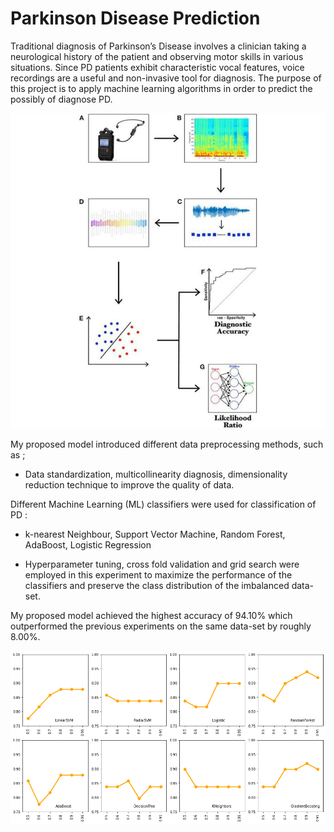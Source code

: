 # Parkinson Disease Prediction

Traditional diagnosis of Parkinson’s Disease involves a clinician taking a neurological history of the patient and observing motor skills in various situations. Since PD patients exhibit characteristic vocal features, voice recordings are a useful and non-invasive tool for diagnosis. The purpose of this project is to apply machine learning algorithms in order to predict the possibly of diagnose PD.

![image](https://github.com/mohcenaouadj/ParkinsonDiseasePrediction/blob/9e5682e82e98039cf88ab6fa72610d8e46faf20f/298402429_1033548500680910_7630296487131382460_n.jpg)

My proposed model introduced different data preprocessing methods, such as ; 
- Data standardization, multicollinearity diagnosis, dimensionality reduction technique to improve the quality of data.

Different Machine Learning (ML) classifiers were used for classification of PD :
- k-nearest Neighbour, Support Vector Machine, Random Forest, AdaBoost, Logistic Regression

- Hyperparameter tuning, cross fold validation and grid search were employed in this experiment to maximize the performance of the classifiers and preserve the class distribution of the imbalanced data-set.

My proposed model achieved the highest accuracy of 94.10% which outperformed the previous experiments on the same data-set by roughly 8.00%.

![image](https://github.com/mohcenaouadj/ParkinsonDiseasePrediction/blob/9e5682e82e98039cf88ab6fa72610d8e46faf20f/__results___30_0.png)
